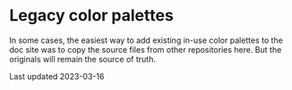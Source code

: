 # Legacy color palettes

In some cases, the easiest way to add existing in-use color palettes to the doc site was to copy the source files from other repositories here. But the originals will remain the source of truth.

Last updated 2023-03-16
